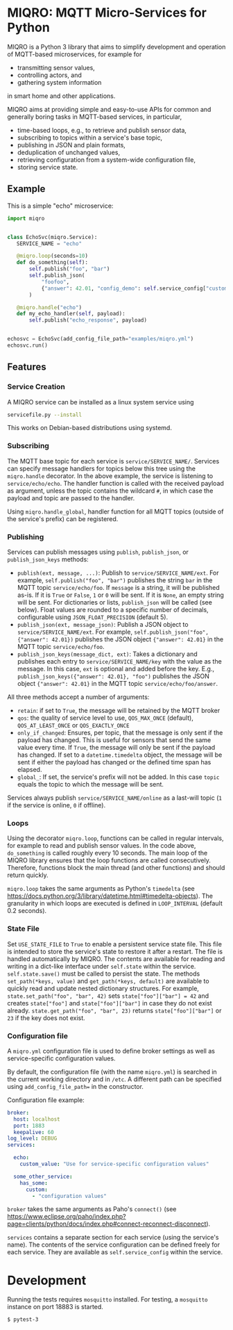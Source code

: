 # MIQRO: MQTT Micro-Services for Python

MIQRO is a Python 3 library that aims to simplify development and operation of MQTT-based microservices, for example for 

 * transmitting sensor values,
 * controlling actors, and
 * gathering system information

 in smart home and other applications. 
 
 MIQRO aims at providing simple and easy-to-use APIs for common and generally boring tasks in MQTT-based services, in particular,

  * time-based loops, e.g., to retrieve and publish sensor data,
  * subscribing to topics within a service's base topic,
  * publishing in JSON and plain formats,
  * deduplication of unchanged values,
  * retrieving configuration from a system-wide configuration file,
  * storing service state.

 ## Example

 This is a simple "echo" microservice:

 ```python
 import miqro


class EchoSvc(miqro.Service):
    SERVICE_NAME = "echo"

    @miqro.loop(seconds=10)
    def do_something(self):
        self.publish("foo", "bar")
        self.publish_json(
            "foofoo",
            {"answer": 42.01, "config_demo": self.service_config["custom_value"]},
        )

    @miqro.handle("echo")
    def my_echo_handler(self, payload):
        self.publish("echo_response", payload)


echosvc = EchoSvc(add_config_file_path="examples/miqro.yml")
echosvc.run()
```

## Features

### Service Creation

A MIQRO service can be installed as a linux system service using

```bash
servicefile.py --install
```

This works on Debian-based distributions using systemd.

### Subscribing

The MQTT base topic for each service is `service/SERVICE_NAME/`. Services can specify message handlers for topics below this tree using the `miqro.handle` decorator. In the above example, the service is listening to `service/echo/echo`. The handler function is called with the received payload as argument, unless the topic contains the wildcard `#`, in which case the payload and topic are passed to the handler.

Using `miqro.handle_global`, handler function for all MQTT topics (outside of the service's prefix) can be registered.

### Publishing

Services can publish messages using `publish`, `publish_json`, or `publish_json_keys` methods:

  * `publish(ext, message, ...)`: Publish to `service/SERVICE_NAME/ext`. For example, `self.publish("foo", "bar")` publishes the string `bar` in the MQTT topic `service/echo/foo`.  If `message` is a string, it will be published as-is. If it is `True` or `False`, `1` or `0` will be sent. If it is `None`, an empty string will be sent. For dictionaries or lists, `publish_json` will be called (see below). Float values are rounded to a specific number of decimals, configurable using `JSON_FLOAT_PRECISION` (default 5).
  * `publish_json(ext, message_json)`: Publish a JSON object to `service/SERVICE_NAME/ext`. For example, `self.publish_json("foo", {"answer": 42.01})` publishes the JSON object `{"answer": 42.01}` in the MQTT topic `service/echo/foo`. 
  * `publish_json_keys(message_dict, ext)`: Takes a dictionary and publishes each entry to `service/SERVICE_NAME/key` with the value as the message. In this case, `ext` is optional and added before the key. E.g., `publish_json_keys({"answer": 42.01}, "foo")` publishes the JSON object `{"answer": 42.01}` in the MQTT topic `service/echo/foo/answer`.

All three methods accept a number of arguments:
 * `retain`: if set to `True`, the message will be retained by the MQTT broker
 * `qos`: the quality of service level to use, `QOS_MAX_ONCE` (default), `QOS_AT_LEAST_ONCE` or   `QOS_EXACTLY_ONCE`
 * `only_if_changed`: Ensures, per topic, that the message is only sent if the payload has changed. This is useful for sensors that send the same value every time. If `True`, the message will only be sent if the payload has changed. If set to a `datetime.timedelta` object, the message will be sent if either the payload has changed or the defined time span has elapsed.
 * `global_`: If set, the service's prefix will not be added. In this case `topic` equals the topic to which the message will be sent.

Services always publish `service/SERVICE_NAME/online` as a last-will topic (`1` if the service is online, `0` if offline).

### Loops

Using the decorator `miqro.loop`, functions can be called in regular intervals, for example to read and publish sensor values. In the code above, `do_something` is called roughly every 10 seconds. The main loop of the MIQRO library ensures that the loop functions are called consecutively. Therefore, functions block the main thread (and other functions) and should return quickly.

`miqro.loop` takes the same arguments as Python's `timedelta` (see https://docs.python.org/3/library/datetime.html#timedelta-objects). The granularity in which loops are executed is defined in `LOOP_INTERVAL` (default 0.2 seconds).

### State File

Set `USE_STATE_FILE` to `True` to enable a persistent service state file. This file is intended to store the service's state to restore it after a restart. The file is handled automatically by MIQRO. The contents are available for reading and writing in a dict-like interface under `self.state` within the service. `self.state.save()` must be called to persist the state. The methods `set_path(*keys, value)` and `get_path(*keys, default)` are available to quickly read and update nested dictionary structures. For example, `state.set_path("foo", "bar", 42)` sets `state["foo"]["bar"] = 42` and creates `state["foo"]` and `state["foo"]["bar"]` in case they do not exist already. `state.get_path("foo", "bar", 23)` returns `state["foo"]["bar"]` or `23` if the key does not exist.

### Configuration file

A `miqro.yml` configuration file is used to define broker settings as well as service-specific configuration values. 

By default, the configuration file (with the name `miqro.yml`) is searched in the current working directory and in `/etc`. A different path can be specified using `add_config_file_path=` in the constructor.

Configuration file example: 

```yaml
broker:
  host: localhost
  port: 1883
  keepalive: 60
log_level: DEBUG
services:

  echo:
    custom_value: "Use for service-specific configuration values"

  some_other_service:
    has_some:
      custom:
        - "configuration values"
```

`broker` takes the same arguments as Paho's `connect()` (see https://www.eclipse.org/paho/index.php?page=clients/python/docs/index.php#connect-reconnect-disconnect).

`services` contains a separate section for each service (using the service's name). The contents of the service configuration can be defined freely for each service. They are available as `self.service_config` within the service.

# Development

Running the tests requires `mosquitto` installed. For testing, a `mosquitto` instance on port 18883 is started.

```bash
$ pytest-3
```
